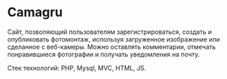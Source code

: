 # Camagru
Cайт, позволяющий пользователям зарегистрироваться, создать и опубликовать фотомонтаж, используя загруженное изображение или сделанное с веб-камеры. Можно оставлять комментарии, отмечать понравившиеся фотографии и получать уведомления на почту.

Стек технологий: PHP, Mysql, MVC, HTML, JS.
